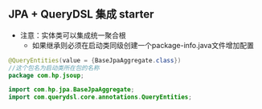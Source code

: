 ## JPA + QueryDSL 集成 starter

- 注意：实体类可以集成统一聚合根
  - 如果继承则必须在启动类同级创建一个package-info.java文件增加配置
```java
@QueryEntities(value = {BaseJpaAggregate.class})
//这个包名为启动类所在包的名称
package com.hp.jsoup;

import com.hp.jpa.BaseJpaAggregate;
import com.querydsl.core.annotations.QueryEntities;
```